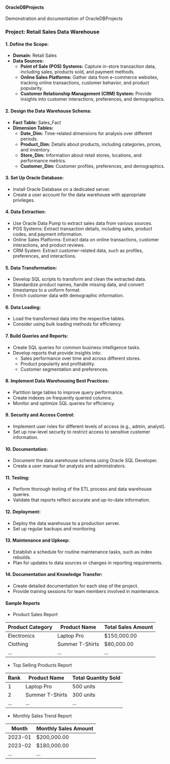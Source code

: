#### OracleDBProjects
Demonstration and documentation of OracleDBProjects

### Project: Retail Sales Data Warehouse

#### 1. Define the Scope:
   - **Domain:** Retail Sales
   - **Data Sources:**
      - **Point of Sale (POS) Systems:** Capture in-store transaction data, including sales, products sold, and payment methods.
      - **Online Sales Platforms:** Gather data from e-commerce websites, tracking online transactions, customer behavior, and product popularity.
      - **Customer Relationship Management (CRM) System:** Provide insights into customer interactions, preferences, and demographics.

#### 2. Design the Data Warehouse Schema:
   - **Fact Table:** Sales_Fact
   - **Dimension Tables:** 
      - **Date_Dim:** Time-related dimensions for analysis over different periods.
      - **Product_Dim:** Details about products, including categories, prices, and inventory.
      - **Store_Dim:** Information about retail stores, locations, and performance metrics.
      - **Customer_Dim:** Customer profiles, preferences, and demographics.

#### 3. Set Up Oracle Database:
   - Install Oracle Database on a dedicated server.
   - Create a user account for the data warehouse with appropriate privileges.

#### 4. Data Extraction:
   - Use Oracle Data Pump to extract sales data from various sources.
   - POS Systems: Extract transaction details, including sales, product codes, and payment information.
   - Online Sales Platforms: Extract data on online transactions, customer interactions, and product reviews.
   - CRM System: Extract customer-related data, such as profiles, preferences, and interactions.

#### 5. Data Transformation:
   - Develop SQL scripts to transform and clean the extracted data.
   - Standardize product names, handle missing data, and convert timestamps to a uniform format.
   - Enrich customer data with demographic information.

#### 6. Data Loading:
   - Load the transformed data into the respective tables.
   - Consider using bulk loading methods for efficiency.

#### 7. Build Queries and Reports:
   - Create SQL queries for common business intelligence tasks.
   - Develop reports that provide insights into:
      - Sales performance over time and across different stores.
      - Product popularity and profitability.
      - Customer segmentation and preferences.

#### 8. Implement Data Warehousing Best Practices:
   - Partition large tables to improve query performance.
   - Create indexes on frequently queried columns.
   - Monitor and optimize SQL queries for efficiency.

#### 9. Security and Access Control:
   - Implement user roles for different levels of access (e.g., admin, analyst).
   - Set up row-level security to restrict access to sensitive customer information.

#### 10. Documentation:
   - Document the data warehouse schema using Oracle SQL Developer.
   - Create a user manual for analysts and administrators.

#### 11. Testing:
   - Perform thorough testing of the ETL process and data warehouse queries.
   - Validate that reports reflect accurate and up-to-date information.

#### 12. Deployment:
   - Deploy the data warehouse to a production server.
   - Set up regular backups and monitoring.

#### 13. Maintenance and Upkeep:
   - Establish a schedule for routine maintenance tasks, such as index rebuilds.
   - Plan for updates to data sources or changes in reporting requirements.

#### 14. Documentation and Knowledge Transfer:
   - Create detailed documentation for each step of the project.
   - Provide training sessions for team members involved in maintenance.

#### Sample Reports
   - Product Sales Report

| Product Category | Product Name       | Total Sales Amount |
|-------------------|---------------------|---------------------|
| Electronics      | Laptop Pro          | $150,000.00        |
| Clothing          | Summer T-Shirts     | $80,000.00         |
| ...               | ...                 | ...                 |

   -  Top Selling Products Report

| Rank | Product Name       | Total Quantity Sold |
|------|---------------------|----------------------|
| 1    | Laptop Pro          | 500 units            |
| 2    | Summer T-Shirts     | 300 units            |
| ...  | ...                 | ...                  |

   -  Monthly Sales Trend Report

| Month    | Monthly Sales Amount |
|----------|------------------------|
| 2023-01  | $200,000.00           |
| 2023-02  | $180,000.00           |
| ...      | ...                    |


